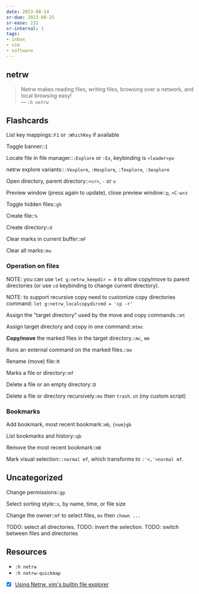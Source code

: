 ```yaml
---
date: 2023-08-14
sr-due: 2023-08-25
sr-ease: 232
sr-interval: 1
tags:
- inbox
- vim
- software
---
```


## netrw

> Netrw makes reading files, writing files, browsing over a network, and
> local browsing easy!\
> — <cite>`:h netrw`</cite>

## Flashcards

List key mappings::`F1` or `:WhichKey` if available

Toggle banner::`I`

Locate file in file manager::`:Explore` or `:Ex`, keybinding is `<leader>pv`

netrw explore variants::`:Vexplore`, `:Hexplore`, `:Texplore`, `:Sexplore`

Open directory, parent directory::`<cr>`, `-` or `u`

Preview window (press again to update), close preview window::`p`, `<C-w>z`

Toggle hidden files::`gh`

Create file::`%`

Create directory::`d`

Clear marks in current buffer::`mF`

Clear all marks::`mu`

### Operation on files

NOTE: you can use `let g:netrw_keepdir = 0` to allow copy/move to parent
directories (or use `cd` keybinding to change current directory).

NOTE: to support recursive copy need to customize copy directories command:
`let g:netrw_localcopydircmd = 'cp -r'`

Assign the "target directory" used by the move and copy commands.::`mt`

Assign target directory and copy in one command::`mtmc`

**Copy/move** the marked files in the target directory.::`mc`, `mm`

Runs an external command on the marked files.::`mx`

Rename (move) file::`R`

Marks a file or directory::`mf`

Delete a file or an empty directory::`D`

Delete a file or directory recursively::`mx` then `trash.sh` (my custom script)

### Bookmarks

Add bookmark, most recent bookmark::`mb`, `{num}gb`

List bookmarks and history::`qb`

Remove the most recent bookmark::`mB`

Mark visual selection::`:normal mf`, which transforms to `:'<,'>normal mf`.

## Uncategorized

Change permissions::`gp`

Select sorting style::`s`, by name, time, or file size

Change the owner::`mf` to select files, `mx` then `chown ...`

TODO: select all directories.
TODO: invert the selection.
TODO: switch between files and directories

## Resources

- `:h netrw`
- `:h netrw-quickmap`
- [x] [Using Netrw, vim's builtin file explorer](https://vonheikemen.github.io/devlog/tools/using-netrw-vim-builtin-file-explorer/)

